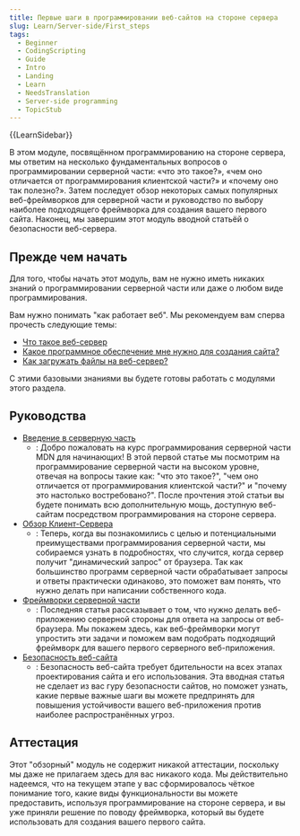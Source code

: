 ```yaml
---
title: Первые шаги в программировании веб-сайтов на стороне сервера
slug: Learn/Server-side/First_steps
tags:
  - Beginner
  - CodingScripting
  - Guide
  - Intro
  - Landing
  - Learn
  - NeedsTranslation
  - Server-side programming
  - TopicStub
---
```


{{LearnSidebar}}

В этом модуле, посвящённом программированию на стороне сервера, мы ответим на несколько фундаментальных вопросов о программировании серверной части: «что это такое?», «чем оно отличается от программирования клиентской части?» и «почему оно так полезно?». Затем последует обзор некоторых самых популярных веб-фреймворков для серверной части и руководство по выбору наиболее подходящего фреймворка для создания вашего первого сайта. Наконец, мы завершим этот модуль вводной статьёй о безопасности веб-сервера.

## Прежде чем начать

Для того, чтобы начать этот модуль, вам не нужно иметь никаких знаний о программировании серверной части или даже о любом виде программирования.

Вам нужно понимать "как работает веб". Мы рекомендуем вам сперва прочесть следующие темы:

- [Что такое веб-сервер](/ru/docs/Learn/Common_questions/What_is_a_web_server)
- [Какое программное обеспечение мне нужно для создания сайта?](/ru/docs/Learn/Common_questions/What_software_do_I_need)
- [Как загружать файлы на веб-сервер?](/ru/docs/Learn/Common_questions/Upload_files_to_a_web_server)

С этими базовыми знаниями вы будете готовы работать с модулями этого раздела.

## Руководства

- [Введение в серверную часть](/ru/docs/Learn/Server-side/First_steps/Introduction)
  - : Добро пожаловать на курс программирования серверной части MDN для начинающих! В этой первой статье мы посмотрим на программирование серверной части на высоком уровне, отвечая на вопросы такие как: "что это такое?", "чем оно отличается от программирования клиентской части?" и "почему это настолько востребовано?". После прочтения этой статьи вы будете понимать всю дополнительную мощь, доступную веб-сайтам посредством программирования на стороне сервера.
- [Обзор Клиент-Сервера](/ru/docs/Learn/Server-side/First_steps/Client-Server_overview)
  - : Теперь, когда вы познакомились с целью и потенциальными преимуществами программирования серверной части, мы собираемся узнать в подробностях, что случится, когда сервер получит "динамический запрос" от браузера. Так как большинство программ серверной части обрабатывает запросы и ответы практически одинаково, это поможет вам понять, что нужно делать при написании собственного кода.
- [Фреймворки серверной части](/ru/docs/Learn/Server-side/First_steps/Web_frameworks)
  - : Последняя статья рассказывает о том, что нужно делать веб-приложению серверной стороны для ответа на запросы от веб-браузера. Мы покажем здесь, как веб-фреймворки могут упростить эти задачи и поможем вам подобрать подходящий фреймворк для вашего первого серверного веб-приложения.
- [Безопасность веб-сайта](/ru/docs/Learn/Server-side/First_steps/Website_security)
  - : Безопасность веб-сайта требует бдительности на всех этапах проектирования сайта и его использования. Эта вводная статья не сделает из вас гуру безопасности сайтов, но поможет узнать, какие первые важные шаги вы можете предпринять для повышения устойчивости вашего веб-приложения против наиболее распространённых угроз.

## Аттестация

Этот "обзорный" модуль не содержит никакой аттестации, поскольку мы даже не прилагаем здесь для вас никакого кода. Мы действительно надеемся, что на текущем этапе у вас сформировалось чёткое понимание того, какие виды функциональности вы можете предоставить, используя программирование на стороне сервера, и вы уже приняли решение по поводу фреймворка, который вы будете использовать для создания вашего первого сайта.
